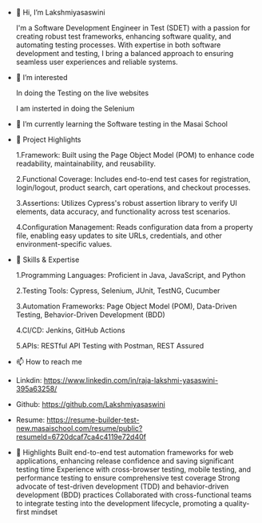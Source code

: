 - 👋 Hi, I’m Lakshmiyasaswini
  
   I'm a Software Development Engineer in Test (SDET) with a passion for creating robust test frameworks, enhancing software quality, and automating testing processes. With 
   expertise in both software development and testing, I bring a balanced approach to ensuring seamless user experiences and reliable systems.
  
- 👀 I’m interested
  
   In doing the Testing on the live websites
  
   I am insterted in doing the Selenium
  
- 🌱 I’m currently learning the Software testing in the Masai School

- 🚀 Project Highlights
  
  1.Framework: Built using the Page Object Model (POM) to enhance code readability, maintainability, and reusability.
  
  2.Functional Coverage: Includes end-to-end test cases for registration, login/logout, product search, cart operations, and checkout processes.
  
  3.Assertions: Utilizes Cypress's robust assertion library to verify UI elements, data accuracy, and functionality across test scenarios.
  
  4.Configuration Management: Reads configuration data from a property file, enabling easy updates to site URLs, credentials, and other environment-specific values.
- 🔧 Skills & Expertise
  
   1.Programming Languages: Proficient in Java, JavaScript, and Python
  
   2.Testing Tools: Cypress, Selenium, JUnit, TestNG, Cucumber
  
   3.Automation Frameworks: Page Object Model (POM), Data-Driven Testing, Behavior-Driven Development (BDD)
  
   4.CI/CD: Jenkins, GitHub Actions
  
   5.APIs: RESTful API Testing with Postman, REST Assured
  
- 📫 How to reach me
- Linkdin: https://www.linkedin.com/in/raja-lakshmi-yasaswini-395a63258/
- Github: https://github.com/Lakshmiyasaswini
- Resume: https://resume-builder-test-new.masaischool.com/resume/public?resumeId=6720dcaf7ca4c4119e72d40f
- 🌟 Highlights
  Built end-to-end test automation frameworks for web applications, enhancing release confidence and saving significant testing time
  Experience with cross-browser testing, mobile testing, and performance testing to ensure comprehensive test coverage
  Strong advocate of test-driven development (TDD) and behavior-driven development (BDD) practices
  Collaborated with cross-functional teams to integrate testing into the development lifecycle, promoting a quality-first mindset
  

